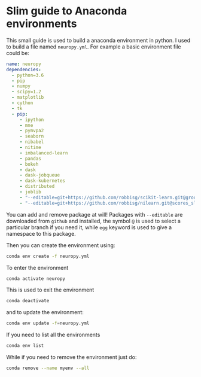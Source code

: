 # Slim guide to Anaconda environments
This small guide is used to build a anaconda environment in python. I used to build a file named ```neuropy.yml```.
For example a basic environment file could be:

```yml
name: neuropy
dependencies:
  - python=3.6
  - pip
  - numpy
  - scipy=1.2
  - matplotlib
  - cython
  - tk
  - pip:
     - ipython
     - mne
     - pymvpa2
     - seaborn
     - nibabel
     - nitime
     - imbalanced-learn
     - pandas
     - bokeh
     - dask
     - dask-jobqueue
     - dask-kubernetes
     - distributed
     - joblib
     - "--editable=git+https://github.com/robbisg/scikit-learn.git@group_cv#egg=scikit-learn"
     - "--editable=git+https://github.com/robbisg/nilearn.git@scores_sl#egg=nilearn"
```
You can add and remove package at will!
Packages with ```--editable``` are downloaded from ```github``` and installed, the symbol ```@``` is used to select
a particular branch if you need it, while ```egg``` keyword is used to give a namespace to this package.

Then you can create the environment using:
```bash
conda env create -f neuropy.yml
```
To enter the environment
```bash
conda activate neuropy
```
This is used to exit the environment
```bash
conda deactivate
```
and to update the environment:
```bash
conda env update -f=neuropy.yml
```

If you need to list all the environments
```bash
conda env list
```

While if you need to remove the environment just do:
```bash
conda remove --name myenv --all
```

